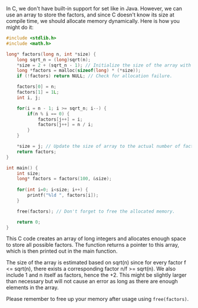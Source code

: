 In C, we don't have built-in support for set like in Java. However, we can use an array to store the factors, and since C doesn't know its size at compile time, we should allocate memory dynamically. Here is how you might do it:

```c
#include <stdlib.h>
#include <math.h>

long* factors(long n, int *size) {
    long sqrt_n = (long)sqrt(n);
    *size = 2 + (sqrt_n - 1); // Initialize the size of the array with a reasonable estimate.
    long *factors = malloc(sizeof(long) * (*size));
    if (!factors) return NULL; // Check for allocation failure.

    factors[0] = n;
    factors[1] = 1L;
    int i, j;

    for(i = n - 1; i >= sqrt_n; i--) {
        if(n % i == 0) {
            factors[j++] = i;
            factors[j++] = n / i;
        }
    }

    *size = j; // Update the size of array to the actual number of factors found.
    return factors;
}

int main() {
    int size;
    long* factors = factors(100, &size);
    
    for(int i=0; i<size; i++) {
        printf("%ld ", factors[i]);
    }

    free(factors); // Don't forget to free the allocated memory.

    return 0;
}
```
This C code creates an array of long integers and allocates enough space to store all possible factors. The function returns a pointer to this array, which is then printed out in the main function.

The size of the array is estimated based on sqrt(n) since for every factor f <= sqrt(n), there exists a corresponding factor n/f >= sqrt(n). We also include 1 and n itself as factors, hence the +2. This might be slightly larger than necessary but will not cause an error as long as there are enough elements in the array.

Please remember to free up your memory after usage using `free(factors)`.
